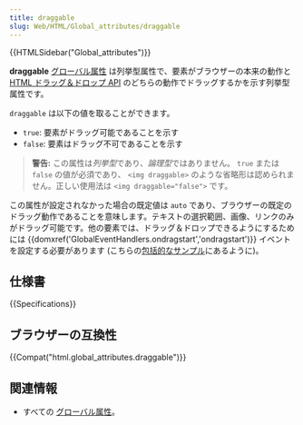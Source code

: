 ```yaml
---
title: draggable
slug: Web/HTML/Global_attributes/draggable
---
```


{{HTMLSidebar("Global_attributes")}}

**draggable** [グローバル属性](/ja/docs/Web/HTML/Global_attributes) は列挙型属性で、要素がブラウザーの本来の動作と [HTML ドラッグ＆ドロップ API](/ja/docs/Web/API/HTML_Drag_and_Drop_API) のどちらの動作でドラッグするかを示す列挙型属性です。

`draggable` は以下の値を取ることができます。

- `true`: 要素がドラッグ可能であることを示す
- `false`: 要素はドラッグ不可であることを示す

> **警告:** この属性は*列挙型*であり、*論理型*ではありません。 `true` または `false` の値が必須であり、 `<img draggable>` のような省略形は認められません。正しい使用法は `<img draggable="false">` です。

この属性が設定されなかった場合の既定値は `auto` であり、ブラウザーの既定のドラッグ動作であることを意味します。テキストの選択範囲、画像、リンクのみがドラッグ可能です。他の要素では、ドラッグ＆ドロップできるようにするためには {{domxref('GlobalEventHandlers.ondragstart','ondragstart')}} イベントを設定する必要があります (こちらの[包括的なサンプル](/ja/docs/Web/API/HTML_Drag_and_Drop_API/Drag_operations)にあるように)。

## 仕様書

{{Specifications}}

## ブラウザーの互換性

{{Compat("html.global_attributes.draggable")}}

## 関連情報

- すべての [グローバル属性](/ja/docs/Web/HTML/Global_attributes)。

